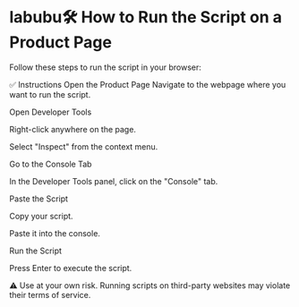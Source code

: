 # labubu🛠️ How to Run the Script on a Product Page
Follow these steps to run the script in your browser:

✅ Instructions
Open the Product Page
Navigate to the webpage where you want to run the script.

Open Developer Tools

Right-click anywhere on the page.

Select "Inspect" from the context menu.

Go to the Console Tab

In the Developer Tools panel, click on the "Console" tab.

Paste the Script

Copy your script.

Paste it into the console.

Run the Script

Press Enter to execute the script.

⚠️ Use at your own risk. Running scripts on third-party websites may violate their terms of service.